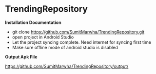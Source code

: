 # TrendingRepository

**Installation Documentation**

- git clone https://github.com/SumitMarwha/TrendingRepository.git
- open project in Android Studio
- Let the project syncing complete. Need internet for syncing first time
- Make sure offline mode of android studio is disabled

**Output Apk File**

https://github.com/SumitMarwha/TrendingRepository/output/